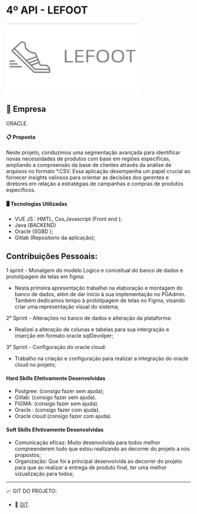 #  4º API - LEFOOT

![logo_projeto](https://github.com/Orlandi-a11/PortifolioFatecApi/blob/main/IMG/lefoot.jpeg)

## :briefcase:  Empresa
ORACLE.

#### :clipboard: Proposta
Neste projeto, conduzimos uma segmentação avançada para identificar novas necessidades de produtos com base em regiões específicas, ampliando a compreensão da base de clientes através da análise de arquivos no formato *.CSV. Essa aplicação desempenha um papel crucial ao fornecer insights valiosos para orientar as decisões dos gerentes e diretores em relação a estratégias de campanhas e compras de produtos específicos.

#### :desktop_computer: Tecnologias Utilizadas
- VUE JS : HMTL, Css,Javascript (Front end );
- Java (BACKEND)
- Oracle (SGBD );
- Gitlab (Repositorio da aplicação);

 ## Contribuições Pessoais: 
 
<summary> 1 sprint - Monatgem do modelo Logico e conceitual do banco de dados e prototipagem de telas em figma: </summary>

- Nesta primeira apresentação trabalhei na elaboração e montagem do banco de dados, além de dar início à sua implementação no PGAdmin. Também dedicamos tempo à prototipagem de telas no Figma, visando criar uma representação visual do sistema;

2° Sprint - Alterações no banco de dados e alteração da plataforma:
- Realizei a  alteração de colunas e tabelas para sua intergração e inserção em formato oracle sqlDevolper;

3° Sprint - Configuração do oracle cloud:
- Trabalho na criação e configuração para realizar a integração do oracle cloud no projeto;
</details>

#### Hard Skills Efetivamente Desenvolvidas

- Postgree: (consigo fazer sem ajuda);
- Gitlab: (consigo fazer sem ajuda).
- FIGMA: (consigo fazer sem ajuda).
- Oracle : (consigo fazer com ajuda).
- Oracle cloud (consigo fazer com ajuda).


#### Soft Skills Efetivamente Desenvolvidas
  
 -  Comunicação eficaz: Muito desenvolvida para todos melhor compreenderem tudo que estou realizando ao decorrer do projeto a nós propostos;
 -  Organização: Que foi a principal desenvolvida ao decorrer do projeto para que ao realizar a entrega de produto final, ter uma melhor vizualização para todos;
----------------------------------------------------------------------------------------------------------------------------------------------------------


:chart_with_upwards_trend:  GIT DO PROJETO: 

- 🔗 [GIT](https://gitlab.com/vueforce1/lefoot).



